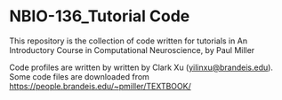 # NBIO-136_Tutorial Code
This repository is the collection of code written for tutorials in 
An Introductory Course in Computational Neuroscience, by Paul Miller

Code profiles are written by written by Clark Xu (yilinxu@brandeis.edu).
Some code files are downloaded from https://people.brandeis.edu/~pmiller/TEXTBOOK/

